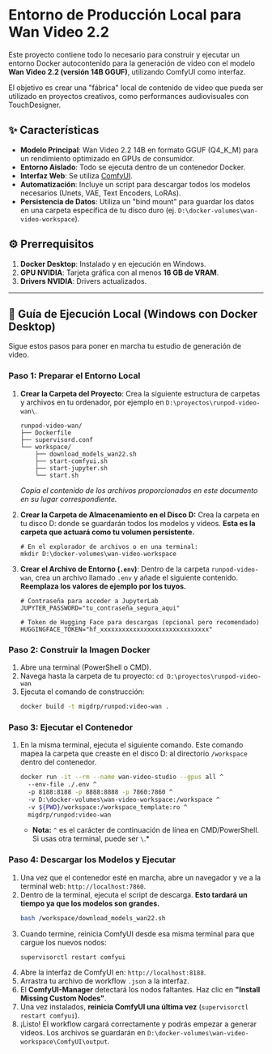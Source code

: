 # Entorno de Producción Local para Wan Video 2.2

Este proyecto contiene todo lo necesario para construir y ejecutar un entorno Docker autocontenido para la generación de video con el modelo **Wan Video 2.2 (versión 14B GGUF)**, utilizando ComfyUI como interfaz.

El objetivo es crear una "fábrica" local de contenido de video que pueda ser utilizado en proyectos creativos, como performances audiovisuales con TouchDesigner.

## ✨ Características

- **Modelo Principal**: Wan Video 2.2 14B en formato GGUF (Q4_K_M) para un rendimiento optimizado en GPUs de consumidor.
- **Entorno Aislado**: Todo se ejecuta dentro de un contenedor Docker.
- **Interfaz Web**: Se utiliza [ComfyUI](https://github.com/comfyanonymous/ComfyUI).
- **Automatización**: Incluye un script para descargar todos los modelos necesarios (Unets, VAE, Text Encoders, LoRAs).
- **Persistencia de Datos**: Utiliza un "bind mount" para guardar los datos en una carpeta específica de tu disco duro (ej. `D:\docker-volumes\wan-video-workspace`).

## ⚙️ Prerrequisitos

1.  **Docker Desktop**: Instalado y en ejecución en Windows.
2.  **GPU NVIDIA**: Tarjeta gráfica con al menos **16 GB de VRAM**.
3.  **Drivers NVIDIA**: Drivers actualizados.

---

## 🚀 Guía de Ejecución Local (Windows con Docker Desktop)

Sigue estos pasos para poner en marcha tu estudio de generación de video.

### Paso 1: Preparar el Entorno Local

1.  **Crear la Carpeta del Proyecto**:
    Crea la siguiente estructura de carpetas y archivos en tu ordenador, por ejemplo en `D:\proyectos\runpod-video-wan\`.
    ```
    runpod-video-wan/
    ├── Dockerfile
    ├── supervisord.conf
    └── workspace/
        ├── download_models_wan22.sh
        ├── start-comfyui.sh
        ├── start-jupyter.sh
        └── start.sh
    ```
    *Copia el contenido de los archivos proporcionados en este documento en su lugar correspondiente.*

2.  **Crear la Carpeta de Almacenamiento en el Disco D:**
    Crea la carpeta en tu disco D: donde se guardarán todos los modelos y videos. **Esta es la carpeta que actuará como tu volumen persistente.**
    ```
    # En el explorador de archivos o en una terminal:
    mkdir D:\docker-volumes\wan-video-workspace
    ```

3.  **Crear el Archivo de Entorno (`.env`)**:
    Dentro de la carpeta `runpod-video-wan`, crea un archivo llamado `.env` y añade el siguiente contenido. **Reemplaza los valores de ejemplo por los tuyos.**
    ```env
    # Contraseña para acceder a JupyterLab
    JUPYTER_PASSWORD="tu_contraseña_segura_aqui"

    # Token de Hugging Face para descargas (opcional pero recomendado)
    HUGGINGFACE_TOKEN="hf_xxxxxxxxxxxxxxxxxxxxxxxxxxxxxx"
    ```

### Paso 2: Construir la Imagen Docker

1.  Abre una terminal (PowerShell o CMD).
2.  Navega hasta la carpeta de tu proyecto: `cd D:\proyectos\runpod-video-wan`
3.  Ejecuta el comando de construcción:
    ```bash
    docker build -t migdrp/runpod:video-wan .
    ```

### Paso 3: Ejecutar el Contenedor

1.  En la misma terminal, ejecuta el siguiente comando. Este comando mapea la carpeta que creaste en el disco D: al directorio `/workspace` dentro del contenedor.
    ```bash
    docker run -it --rm --name wan-video-studio --gpus all ^
      --env-file ./.env ^
      -p 8188:8188 -p 8888:8888 -p 7860:7860 ^
      -v D:\docker-volumes\wan-video-workspace:/workspace ^
      -v ${PWD}/workspace:/workspace_template:ro ^
      migdrp/runpod:video-wan
    ```
    *   **Nota:** `^` es el carácter de continuación de línea en CMD/PowerShell. Si usas otra terminal, puede ser `\`.*

### Paso 4: Descargar los Modelos y Ejecutar

1.  Una vez que el contenedor esté en marcha, abre un navegador y ve a la terminal web: `http://localhost:7860`.
2.  Dentro de la terminal, ejecuta el script de descarga. **Esto tardará un tiempo ya que los modelos son grandes.**
    ```bash
    bash /workspace/download_models_wan22.sh
    ```
3.  Cuando termine, reinicia ComfyUI desde esa misma terminal para que cargue los nuevos nodos:
    ```bash
    supervisorctl restart comfyui
    ```
4.  Abre la interfaz de ComfyUI en: `http://localhost:8188`.
5.  Arrastra tu archivo de workflow `.json` a la interfaz.
6.  El **ComfyUI-Manager** detectará los nodos faltantes. Haz clic en **"Install Missing Custom Nodes"**.
7.  Una vez instalados, **reinicia ComfyUI una última vez** (`supervisorctl restart comfyui`).
8.  ¡Listo! El workflow cargará correctamente y podrás empezar a generar videos. Los archivos se guardarán en `D:\docker-volumes\wan-video-workspace\ComfyUI\output`.
